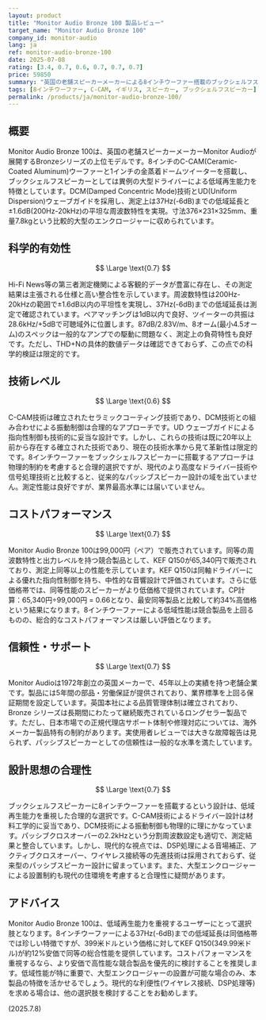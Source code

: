 ```yaml
---
layout: product
title: "Monitor Audio Bronze 100 製品レビュー"
target_name: "Monitor Audio Bronze 100"
company_id: monitor-audio
lang: ja
ref: monitor-audio-bronze-100
date: 2025-07-08
rating: [3.4, 0.7, 0.6, 0.7, 0.7, 0.7]
price: 59850
summary: "英国の老舗スピーカーメーカーによる8インチウーファー搭載のブックシェルフスピーカー。同価格帯では珍しい大型ドライバーによる低域再生能力が特徴的で、37Hz(-6dB)までの低域延長を実現。C-CAM技術を用いたドライバーは測定上も優秀な特性を示すが、99,000円という価格設定でKEF Q150（65,340円）等の競合製品との比較で厳しい評価となる。"
tags: [8インチウーファー, C-CAM, イギリス, スピーカー, ブックシェルフスピーカー]
permalink: /products/ja/monitor-audio-bronze-100/
---
```

## 概要

Monitor Audio Bronze 100は、英国の老舗スピーカーメーカーMonitor Audioが展開するBronzeシリーズの上位モデルです。8インチのC-CAM(Ceramic-Coated Aluminum)ウーファーと1インチの金蒸着ドームツイーターを搭載し、ブックシェルフスピーカーとしては異例の大型ドライバーによる低域再生能力を特徴としています。DCM(Damped Concentric Mode)技術とUD(Uniform Dispersion)ウェーブガイドを採用し、測定上は37Hz(-6dB)までの低域延長と±1.6dB(200Hz-20kHz)の平坦な周波数特性を実現。寸法376×231×325mm、重量7.8kgという比較的大型のエンクロージャーに収められています。

## 科学的有効性

$$ \Large \text{0.7} $$

Hi-Fi News等の第三者測定機関による客観的データが豊富に存在し、その測定結果は主張される仕様と高い整合性を示しています。周波数特性は200Hz-20kHzの範囲で±1.6dB以内の平坦性を実現し、37Hz(-6dB)までの低域延長は測定で確認されています。ペアマッチングは1dB以内で良好、ツイーターの共振は28.6kHz/+5dBで可聴域外に位置します。87dB/2.83V/m、8オーム(最小4.5オーム)のスペックは一般的なアンプでの駆動に問題なく、測定上の負荷特性も良好です。ただし、THD+Nの具体的数値データは確認できておらず、この点での科学的検証は限定的です。

## 技術レベル

$$ \Large \text{0.6} $$

C-CAM技術は確立されたセラミックコーティング技術であり、DCM技術との組み合わせによる振動制御は合理的なアプローチです。UD ウェーブガイドによる指向性制御も技術的に妥当な設計です。しかし、これらの技術は既に20年以上前から存在する確立された技術であり、現在の技術水準から見て革新性は限定的です。8インチウーファーをブックシェルフスピーカーに搭載するアプローチは物理的制約を考慮すると合理的選択ですが、現代のより高度なドライバー技術や信号処理技術と比較すると、従来的なパッシブスピーカー設計の域を出ていません。測定性能は良好ですが、業界最高水準には届いていません。

## コストパフォーマンス

$$ \Large \text{0.7} $$

Monitor Audio Bronze 100は99,000円（ペア）で販売されています。同等の周波数特性と出力レベルを持つ競合製品として、KEF Q150が65,340円で販売されており、測定上同等以上の性能を示しています。KEF Q150は同軸ドライバーによる優れた指向性制御を持ち、中性的な音響設計で評価されています。さらに低価格帯では、同等性能のスピーカーがより低価格で提供されています。CP計算：65,340円÷99,000円 = 0.66となり、最安同等製品と比較して約34%高価格という結果になります。8インチウーファーによる低域性能は競合製品を上回るものの、総合的なコストパフォーマンスは厳しい評価となります。

## 信頼性・サポート

$$ \Large \text{0.7} $$

Monitor Audioは1972年創立の英国メーカーで、45年以上の実績を持つ老舗企業です。製品には5年間の部品・労働保証が提供されており、業界標準を上回る保証期間を設定しています。英国本社による品質管理体制は確立されており、Bronze シリーズは長期間にわたって継続販売されているロングセラー製品です。ただし、日本市場での正規代理店サポート体制や修理対応については、海外メーカー製品特有の制約があります。実使用者レビューでは大きな故障報告は見られず、パッシブスピーカーとしての信頼性は一般的な水準を満たしています。

## 設計思想の合理性

$$ \Large \text{0.7} $$

ブックシェルフスピーカーに8インチウーファーを搭載するという設計は、低域再生能力を重視した合理的な選択です。C-CAM技術によるドライバー設計は材料工学的に妥当であり、DCM技術による振動制御も物理的に理にかなっています。パッシブクロスオーバーの2.2kHzという分割周波数設定も適切で、測定結果と整合しています。しかし、現代的な視点では、DSP処理による音場補正、アクティブクロスオーバー、ワイヤレス接続等の先進技術は採用されておらず、従来型のパッシブスピーカー設計に留まっています。また、大型エンクロージャーによる設置制約も現代の住環境を考慮すると合理性に疑問があります。

## アドバイス

Monitor Audio Bronze 100は、低域再生能力を重視するユーザーにとって選択肢となります。8インチウーファーによる37Hz(-6dB)までの低域延長は同価格帯では珍しい特徴ですが、399米ドルという価格に対してKEF Q150(349.99米ドル)が約12%安価で同等の総合性能を提供しています。コストパフォーマンスを重視するなら、より安価で高性能な競合製品を優先的に検討することを推奨します。低域性能が特に重要で、大型エンクロージャーの設置が可能な場合のみ、本製品の特徴を活かせるでしょう。現代的な利便性(ワイヤレス接続、DSP処理等)を求める場合は、他の選択肢を検討することをお勧めします。

(2025.7.8)